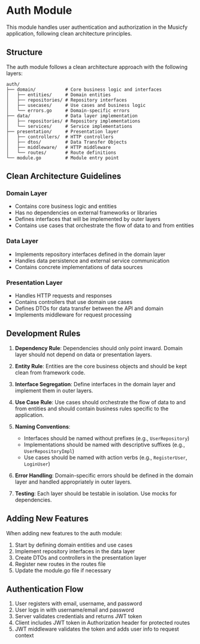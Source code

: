 # Auth Module

This module handles user authentication and authorization in the Musicfy application, following clean architecture principles.

## Structure

The auth module follows a clean architecture approach with the following layers:

```
auth/
├── domain/           # Core business logic and interfaces
│   ├── entities/     # Domain entities
│   ├── repositories/ # Repository interfaces
│   ├── usecases/     # Use cases and business logic
│   └── errors.go     # Domain-specific errors
├── data/             # Data layer implementation
│   ├── repositories/ # Repository implementations
│   └── services/     # Service implementations
├── presentation/     # Presentation layer
│   ├── controllers/  # HTTP controllers
│   ├── dtos/         # Data Transfer Objects
│   ├── middleware/   # HTTP middleware
│   └── routes/       # Route definitions
└── module.go         # Module entry point
```

## Clean Architecture Guidelines

### Domain Layer

- Contains core business logic and entities
- Has no dependencies on external frameworks or libraries
- Defines interfaces that will be implemented by outer layers
- Contains use cases that orchestrate the flow of data to and from entities

### Data Layer

- Implements repository interfaces defined in the domain layer
- Handles data persistence and external service communication
- Contains concrete implementations of data sources

### Presentation Layer

- Handles HTTP requests and responses
- Contains controllers that use domain use cases
- Defines DTOs for data transfer between the API and domain
- Implements middleware for request processing

## Development Rules

1. **Dependency Rule**: Dependencies should only point inward. Domain layer should not depend on data or presentation layers.

2. **Entity Rule**: Entities are the core business objects and should be kept clean from framework code.

3. **Interface Segregation**: Define interfaces in the domain layer and implement them in outer layers.

4. **Use Case Rule**: Use cases should orchestrate the flow of data to and from entities and should contain business rules specific to the application.

5. **Naming Conventions**:

   - Interfaces should be named without prefixes (e.g., `UserRepository`)
   - Implementations should be named with descriptive suffixes (e.g., `UserRepositoryImpl`)
   - Use cases should be named with action verbs (e.g., `RegisterUser`, `LoginUser`)

6. **Error Handling**: Domain-specific errors should be defined in the domain layer and handled appropriately in outer layers.

7. **Testing**: Each layer should be testable in isolation. Use mocks for dependencies.

## Adding New Features

When adding new features to the auth module:

1. Start by defining domain entities and use cases
2. Implement repository interfaces in the data layer
3. Create DTOs and controllers in the presentation layer
4. Register new routes in the routes file
5. Update the module.go file if necessary

## Authentication Flow

1. User registers with email, username, and password
2. User logs in with username/email and password
3. Server validates credentials and returns JWT token
4. Client includes JWT token in Authorization header for protected routes
5. JWT middleware validates the token and adds user info to request context
